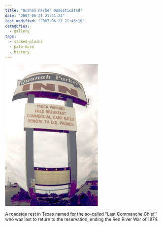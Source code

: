```yaml
---
title: "Quanah Parker Domesticated"
date: "2007-06-21 21:41:23"
last_modified: "2007-06-21 21:46:10"
categories:
  - gallery
tags:
  - staked-plains
  - palo-duro
  - history  
---
```

![283](/images/gallery/283.jpg)

A roadside rest in Texas named for the so-called "Last Commanche Chief," who was last to return to the reservation, ending the Red River War of 1874.
